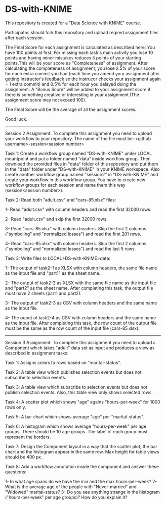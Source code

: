 # DS-with-KNIME
This repository is created for a "Data Science with KNIME" course.

Participatns should fork this repository and upload reqired assignment files after each session.

The Final Score for each assignment is calculated as described here: You have 100 points at first. For missing each task's main activity you lose 10 points and having minor mistakes reduces 5 points of your starting points.This will be your score as "Completeness" of assignment. After calculating the completeness of assignment, you lose 2.5% of your score for each extra commit you had (each time you amend your assignment after getting instructor's feedback so the instrucor checks your assignment again = 1 extra commit) and 0.5% for each hour you delayed doing the assignment. A "Bonus Score" will be added to your assignment score if there is something creative or interesting in your assignment (The assignment score may not exceed 100).

The Final Score will be the average of all the assignment scores.

Good luck.

----------

Session 2 Assignment: To complete this assignment you need to upload your workflow to your repository. The name of the file must be: \<github username\>-session\<session number\>

Task 1: Create a workflow group named "DS-with-KNIME" under LOCAL mountpoint and put a folder named "data" inside workflow group. Then download the provided files in "data" folder of this repository and put them in the "data" folder under "DS-with-KNIME" in your KNIME workspace. Also create another workflow group named "session2" in "DS-with-KNIME" and create your workflow in this workflow group. You have to create new workflow groups for each session and name them this way (session\<session number\>).

Task 2: Read both "adult.csv" and "cars-85.xlsx" files:

1- Read "adult.csv" with column headers and read the first 32000 rows.

2- Read "adult.csv" and skip the first 32000 rows.

3- Read "cars-85.xlsx" with column headers. Skip the first 2 columns ("symboling" and "normalized losses") and read the first 201 rows.

4- Read "cars-85.xlsx" with column headers. Skip the first 2 columns ("symboling" and "normalized losses") and read the last 5 rows.

Task 3: Write files to LOCAL>DS-with-KNIME>data:

1- The output of task2-1 as XLSX with column headers, the same file name as the input file and "part1" as the sheet name.

2- The output of task2-2 as XLSX with the same file name as the input file and "part2" as the sheet name. After completing this task, the output file must have 2 sheets (part1 and part2).

3- The output of task2-3 as CSV with column headers and the same name as the input file.

4- The ouput of task2-4 as CSV with column headers and the same name as the input file. After completing this task, the row count of the output file must be the same as the row count of the input file (cars-85.xlsx).

----------

Session 3 Assignment: To complete this assignment you need to upload a Component which takes "adult" data set as input and produces a view as described in assignment tasks:

Task 1: Assigns colors to rows based on "marital-status".

Task 2: A table view which publishes selection events but does not subscribe to selection events.

Task 3: A table view which subscribe to selection events but does not publish selection events. Also, this table view only shows selected rows.

Task 4: A scatter plot which shows "age" agains  "hours-per-week" for 1000 rows only.

Task 5: A bar chart which shows average "age" per "marital-status".

Task 6: A histogram which shows average "hours-per-week" per age groups. There should be 10 age groups. The label of each group must represent the borders.

Task 7: Design the Component layout in a way that the scatter plot, the bar chart and the histogram appear in the same row. Max height for table views should be 400 px.

Task 8: Add a workflow annotation inside the component and answer these questions:

1- In what age spans do we have the min and the max hours-per-week?
2- What is the average age of the people with "Never-married" and "Widowed" marital-status?
3- Do you see anything strange in the histogram ("hours-per-week" per age groups)? How do you explain it?
